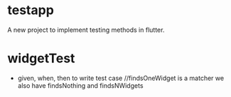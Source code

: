 # testapp
A new project to implement testing methods in flutter.

# widgetTest
* given, when, then to write test case
    //findsOneWidget is a matcher we also have findsNothing and findsNWidgets
 
